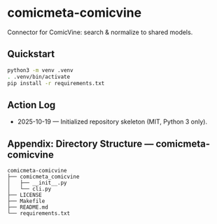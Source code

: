 # comicmeta-comicvine

Connector for ComicVine: search & normalize to shared models.

## Quickstart
```bash
python3 -m venv .venv
. .venv/bin/activate
pip install -r requirements.txt
```

## Action Log
- 2025-10-19 — Initialized repository skeleton (MIT, Python 3 only).

## Appendix: Directory Structure — comicmeta-comicvine

<!-- BEGIN DIR TREE -->
```
comicmeta-comicvine
├── comicmeta_comicvine
│   ├── __init__.py
│   └── cli.py
├── LICENSE
├── Makefile
├── README.md
└── requirements.txt
```
<!-- END DIR TREE -->
